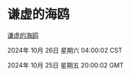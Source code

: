 # 谦虚的海鸥
[谦虚的海鸥](http://219.139.197.74:56308/qxdho/course/base/hotlink/index.php)

2024年 10月 26日 星期六 04:00:02 CST

2024年 10月 25日 星期五 20:00:02 GMT
